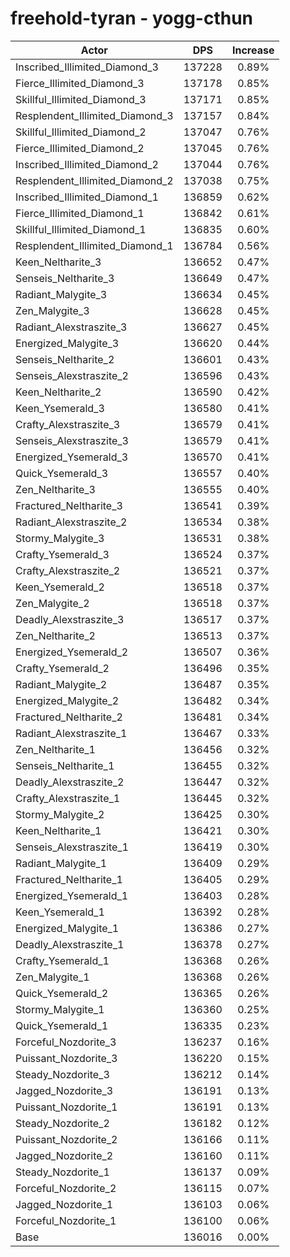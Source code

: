 # freehold-tyran - yogg-cthun
| Actor | DPS | Increase |
|---|:---:|:---:|
|Inscribed_Illimited_Diamond_3|137228|0.89%|
|Fierce_Illimited_Diamond_3|137178|0.85%|
|Skillful_Illimited_Diamond_3|137171|0.85%|
|Resplendent_Illimited_Diamond_3|137157|0.84%|
|Skillful_Illimited_Diamond_2|137047|0.76%|
|Fierce_Illimited_Diamond_2|137045|0.76%|
|Inscribed_Illimited_Diamond_2|137044|0.76%|
|Resplendent_Illimited_Diamond_2|137038|0.75%|
|Inscribed_Illimited_Diamond_1|136859|0.62%|
|Fierce_Illimited_Diamond_1|136842|0.61%|
|Skillful_Illimited_Diamond_1|136835|0.60%|
|Resplendent_Illimited_Diamond_1|136784|0.56%|
|Keen_Neltharite_3|136652|0.47%|
|Senseis_Neltharite_3|136649|0.47%|
|Radiant_Malygite_3|136634|0.45%|
|Zen_Malygite_3|136628|0.45%|
|Radiant_Alexstraszite_3|136627|0.45%|
|Energized_Malygite_3|136620|0.44%|
|Senseis_Neltharite_2|136601|0.43%|
|Senseis_Alexstraszite_2|136596|0.43%|
|Keen_Neltharite_2|136590|0.42%|
|Keen_Ysemerald_3|136580|0.41%|
|Crafty_Alexstraszite_3|136579|0.41%|
|Senseis_Alexstraszite_3|136579|0.41%|
|Energized_Ysemerald_3|136570|0.41%|
|Quick_Ysemerald_3|136557|0.40%|
|Zen_Neltharite_3|136555|0.40%|
|Fractured_Neltharite_3|136541|0.39%|
|Radiant_Alexstraszite_2|136534|0.38%|
|Stormy_Malygite_3|136531|0.38%|
|Crafty_Ysemerald_3|136524|0.37%|
|Crafty_Alexstraszite_2|136521|0.37%|
|Keen_Ysemerald_2|136518|0.37%|
|Zen_Malygite_2|136518|0.37%|
|Deadly_Alexstraszite_3|136517|0.37%|
|Zen_Neltharite_2|136513|0.37%|
|Energized_Ysemerald_2|136507|0.36%|
|Crafty_Ysemerald_2|136496|0.35%|
|Radiant_Malygite_2|136487|0.35%|
|Energized_Malygite_2|136482|0.34%|
|Fractured_Neltharite_2|136481|0.34%|
|Radiant_Alexstraszite_1|136467|0.33%|
|Zen_Neltharite_1|136456|0.32%|
|Senseis_Neltharite_1|136455|0.32%|
|Deadly_Alexstraszite_2|136447|0.32%|
|Crafty_Alexstraszite_1|136445|0.32%|
|Stormy_Malygite_2|136425|0.30%|
|Keen_Neltharite_1|136421|0.30%|
|Senseis_Alexstraszite_1|136419|0.30%|
|Radiant_Malygite_1|136409|0.29%|
|Fractured_Neltharite_1|136405|0.29%|
|Energized_Ysemerald_1|136403|0.28%|
|Keen_Ysemerald_1|136392|0.28%|
|Energized_Malygite_1|136386|0.27%|
|Deadly_Alexstraszite_1|136378|0.27%|
|Crafty_Ysemerald_1|136368|0.26%|
|Zen_Malygite_1|136368|0.26%|
|Quick_Ysemerald_2|136365|0.26%|
|Stormy_Malygite_1|136360|0.25%|
|Quick_Ysemerald_1|136335|0.23%|
|Forceful_Nozdorite_3|136237|0.16%|
|Puissant_Nozdorite_3|136220|0.15%|
|Steady_Nozdorite_3|136212|0.14%|
|Jagged_Nozdorite_3|136191|0.13%|
|Puissant_Nozdorite_1|136191|0.13%|
|Steady_Nozdorite_2|136182|0.12%|
|Puissant_Nozdorite_2|136166|0.11%|
|Jagged_Nozdorite_2|136160|0.11%|
|Steady_Nozdorite_1|136137|0.09%|
|Forceful_Nozdorite_2|136115|0.07%|
|Jagged_Nozdorite_1|136103|0.06%|
|Forceful_Nozdorite_1|136100|0.06%|
|Base|136016|0.00%|

